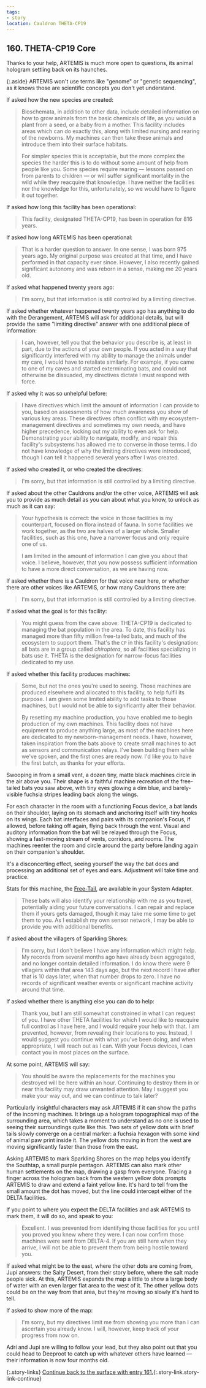 ```yaml
---
tags:
- story
location: Cauldron THETA-CP19
---
```


## 160. THETA-CP19 Core

Thanks to your help, ARTEMIS is much more open to questions, its animal hologram settling back on its haunches.

{:.aside}
ARTEMIS won't use terms like "genome" or "genetic sequencing", as it knows those are scientific concepts you don't yet understand.

If asked how the new species are created:

> Bioschemata, in addition to other data, include detailed information on how to grow animals from the basic chemicals of life, as you would a plant from a seed, or a baby from a mother.
> This facility includes areas which can do exactly this, along with limited nursing and rearing of the newborns.
> My machines can then take these animals and introduce them into their surface habitats.
>
> For simpler species this is acceptable, but the more complex the species the harder this is to do without some amount of help from people like you.
> Some species require rearing — lessons passed on from parents to children — or will suffer significant mortality in the wild while they reacquire that knowledge.
> I have neither the facilities nor the knowledge for this, unfortunately, so we would have to figure it out together.

If asked how long this facility has been operational:

> This facility, designated THETA-CP19, has been in operation for 816 years.

If asked how long ARTEMIS has been operational:

> That is a harder question to answer.
> In one sense, I was born 975 years ago.
> My original purpose was created at that time, and I have performed in that capacity ever since.
> However, I also recently gained significant autonomy and was reborn in a sense, making me 20 years old.

If asked what happened twenty years ago:

> I'm sorry, but that information is still controlled by a limiting directive.

If asked whether whatever happened twenty years ago has anything to do with the Derangement, ARTEMIS will ask for additional details, but will provide the same "limiting directive" answer with one additional piece of information:

> I can, however, tell you that the behavior you describe is, at least in part, due to the actions of your own people.
> If you acted in a way that significantly interfered with my ability to manage the animals under my care, I would have to retaliate similarly.
> For example, if you came to one of my caves and started exterminating bats, and could not otherwise be dissuaded, my directives dictate I must respond with force.

If asked why it was so unhelpful before:

> I have directives which limit the amount of information I can provide to you, based on assessments of how much awareness you show of various key areas.
> These directives often conflict with my ecosystem-management directives and sometimes my own needs, and have higher precedence, locking out my ability to even ask for help.
> Demonstrating your ability to navigate, modify, and repair this facility's subsystems has allowed me to converse in those terms.
> I do not have knowledge of why the limiting directives were introduced, though I can tell it happened several years after I was created.

If asked who created it, or who created the directives:

> I'm sorry, but that information is still controlled by a limiting directive.

If asked about the other Cauldrons and/or the other voice, ARTEMIS will ask you to provide as much detail as you can about what you know, to unlock as much as it can say:

> Your hypothesis is correct: the voice in those facilities is my counterpart, focused on flora instead of fauna.
> In some facilities we work together, as the two are halves of a larger whole.
> Smaller facilities, such as this one, have a narrower focus and only require one of us.
>
> I am limited in the amount of information I can give you about that voice.
> I believe, however, that you now possess sufficient information to have a more direct conversation, as we are having now.

If asked whether there is a Cauldron for that voice near here, or whether there are other voices like ARTEMIS, or how many Cauldrons there are:

> I'm sorry, but that information is still controlled by a limiting directive.

If asked what the goal is for this facility:

> You might guess from the cave above: THETA-CP19 is dedicated to managing the bat population in the area.
> To date, this facility has managed more than fifty million free-tailed bats, and much of the ecosystem to support them.
> That's the `CP` in this facility's designation: all bats are in a group called _chiroptera_, so all facilities specializing in bats use it.
> THETA is the designation for narrow-focus facilities dedicated to my use.

If asked whether this facility produces machines:

> Some, but not the ones you're used to seeing.
> Those machines are produced elsewhere and allocated to this facility, to help fulfil its purpose.
> I am given some limited ability to add tasks to those machines, but I would not be able to significantly alter their behavior.
>
> By resetting my machine production, you have enabled me to begin production of my own machines.
> This facility does not have equipment to produce anything large, as most of the machines here are dedicated to my newborn-management needs.
> I have, however, taken inspiration from the bats above to create small machines to act as sensors and communication relays.
> I've been building them while we've spoken, and the first ones are ready now.
> I'd like you to have the first batch, as thanks for your efforts.

Swooping in from a small vent, a dozen tiny, matte black machines circle in the air above you.
Their shape is a faithful machine recreation of the free-tailed bats you saw above, with tiny eyes glowing a dim blue, and barely-visible fuchsia stripes leading back along the wings.

For each character in the room with a functioning Focus device, a bat lands on their shoulder, laying on its stomach and anchoring itself with tiny hooks on its wings.
Each bat interfaces and pairs with its companion's Focus, if allowed, before taking off again, flying back through the vent.
Visual and auditory information from the bat will be relayed through the Focus, showing a fast-moving stream of vents, corridors, and rooms.
The machines reenter the room and circle around the party before landing again on their companion's shoulder.

It's a disconcerting effect, seeing yourself the way the bat does and processing an additional set of eyes and ears.
Adjustment will take time and practice.

Stats for this machine, the [Free-Tail](852-free-tail.md), are available in your System Adapter.

> These bats will also identify your relationship with me as you travel, potentially aiding your future conversations.
> I can repair and replace them if yours gets damaged, though it may take me some time to get them to you.
> As I establish my own sensor network, I may be able to provide you with additional benefits.

If asked about the villagers of Sparkling Shores:

> I'm sorry, but I don't believe I have any information which might help.
> My records from several months ago have already been aggregated, and no longer contain detailed information.
> I do know there were 9 villagers within that area 143 days ago, but the next record I have after that is 10 days later, when that number drops to zero.
> I have no records of significant weather events or significant machine activity around that time.

If asked whether there is anything else you can do to help:

> Thank you, but I am still somewhat constrained in what I can request of you.
> I have other THETA facilities for which I would like to reacquire full control as I have here, and I would require your help with that.
> I am prevented, however, from revealing their locations to you.
> Instead, I would suggest you continue with what you've been doing, and when appropriate, I will reach out as I can.
> With your Focus devices, I can contact you in most places on the surface.

At some point, ARTEMIS will say:

> You should be aware the replacements for the machines you destroyed will be here within an hour.
> Continuing to destroy them in or near this facility may draw unwanted attention.
> May I suggest you make your way out, and we can continue to talk later?

Particularly insightful characters may ask ARTEMIS if it can show the paths of the incoming machines.
It brings up a hologram topographical map of the surrounding area, which takes a moment to understand as no one is used to seeing their surroundings quite like this.
Two sets of yellow dots with brief tails slowly converge on a central marker: a fuchsia hexagon with some kind of animal paw print inside it.
The yellow dots moving in from the west are moving significantly faster than those from the east.

Asking ARTEMIS to mark Sparkling Shores on the map helps you identify the Southtap, a small purple pentagon.
ARTEMIS can also mark other human settlements on the map, drawing a gasp from everyone.
Tracing a finger across the hologram back from the western yellow dots prompts ARTEMIS to draw and extend a faint yellow line.
It's hard to tell from the small amount the dot has moved, but the line could intercept either of the DELTA facilities.

If you point to where you expect the DELTA facilities and ask ARTEMIS to mark them, it will do so, and speak to you:

> Excellent.  I was prevented from identifying those facilities for you until you proved you knew where they were.
> I can now confirm those machines were sent from DELTA-4.
> If you are still here when they arrive, I will not be able to prevent them from being hostile toward you.  

If asked what might be to the east, where the other dots are coming from, Jupi answers: the Salty Desert, from their story before, where the salt made people sick.
At this, ARTEMIS expands the map a little to show a large body of water with an even larger flat area to the west of it.
The other yellow dots could be on the way from that area, but they're moving so slowly it's hard to tell.

If asked to show more of the map:

> I'm sorry, but my directives limit me from showing you more than I can ascertain you already know.
> I will, however, keep track of your progress from now on.

Adri and Jupi are willing to follow your lead, but they also point out that you could head to Deeproot to catch up with whatever others have learned — their information is now four months old.

{:.story-links}
[Continue back to the surface with entry 161.](161-theta-cp19-exit.md){:.story-link.story-link-continue}

